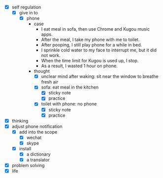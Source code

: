 - [x] self regulation
    - [x] give in to 
        - [x] phone
            - case
                - I eat meal in sofa, then use Chrome and Kugou music apps.
                - After the meal, I take my phone with me to toilet.
                - After pooping, I still play phone for a while in bed.
                - I sprinkle cold water to my face to interrupt me, but it did not work.
                - When the time limit for Kugou is used up, I stop.
                - As a result, I wasted 1 hour on phone.
            - thought
                - [x] unclear mind after waking: sit near the window to breathe fresh air
                - [x] sofa: eat meal in the kitchen
                    - [x] sticky note
                    - [x] practice
                - [x] toilet with phone: no phone
                    - [x] sticky note
                    - [x] practice
- [x] thinking
- [x] adjust phone notification
    - [x] add into the scope
        - [x] wechat
        - [x] skype
    - [x] install
        - [x] a dictionary
        - [x] a translator
- [x] problem solving
- [x] life